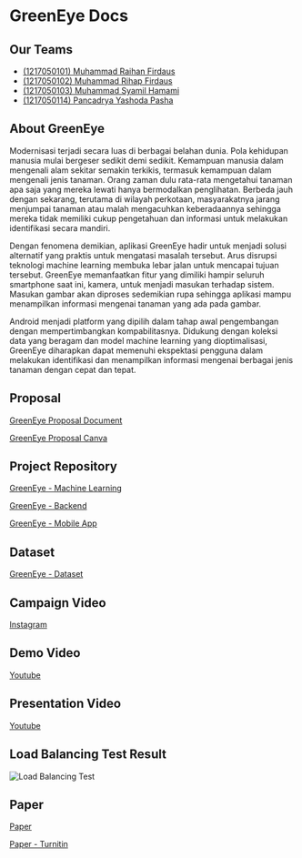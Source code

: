 # GreenEye Docs

## Our Teams

- [(1217050101) Muhammad Raihan Firdaus]()
- [(1217050102) Muhammad Rihap Firdaus]()
- [(1217050103) Muhammad Syamil Hamami]()
- [(1217050114) Pancadrya Yashoda Pasha]()

## About GreenEye

Modernisasi terjadi secara luas di berbagai belahan dunia. Pola kehidupan manusia mulai bergeser sedikit demi sedikit. Kemampuan manusia dalam mengenali alam sekitar semakin terkikis, termasuk kemampuan dalam mengenali jenis tanaman. Orang zaman dulu rata-rata mengetahui tanaman apa saja yang mereka lewati hanya bermodalkan penglihatan. Berbeda jauh dengan sekarang, terutama di wilayah perkotaan, masyarakatnya jarang menjumpai tanaman atau malah mengacuhkan keberadaannya sehingga mereka tidak memiliki cukup pengetahuan dan informasi untuk melakukan identifikasi secara mandiri.

Dengan fenomena demikian, aplikasi GreenEye hadir untuk menjadi solusi alternatif yang praktis untuk mengatasi masalah tersebut. Arus disrupsi teknologi machine learning membuka lebar jalan untuk mencapai tujuan tersebut. GreenEye memanfaatkan fitur yang dimiliki hampir seluruh smartphone saat ini, kamera, untuk menjadi masukan terhadap sistem. Masukan gambar akan diproses sedemikian rupa sehingga aplikasi mampu menampilkan informasi mengenai tanaman yang ada pada gambar.

Android menjadi platform yang dipilih dalam tahap awal pengembangan dengan mempertimbangkan kompabilitasnya. Didukung dengan koleksi data yang beragam dan model machine learning yang dioptimalisasi, GreenEye diharapkan dapat memenuhi ekspektasi pengguna dalam melakukan identifikasi dan menampilkan informasi mengenai berbagai jenis tanaman dengan cepat dan tepat.

## Proposal

[GreenEye Proposal Document](/proposal.pdf)

[GreenEye Proposal Canva](https://www.canva.com/design/DAGELgkmIsA/dSwF99Y6Rcj8poWU4lbJIQ/view?utm_content=DAGELgkmIsA&utm_campaign=designshare&utm_medium=link&utm_source=editor)

## Project Repository

[GreenEye - Machine Learning](https://github.com/shaammiru/greeneye-ml)

[GreenEye - Backend](https://github.com/shaammiru/greeneye-api)

[GreenEye - Mobile App](https://github.com/rihapfirdaus/GreenEye)

## Dataset

[GreenEye - Dataset](https://drive.google.com/drive/folders/1aYoXa_-_z-1TBHtKmccJmQiMOE64wvng?usp=sharing)

## Campaign Video

[Instagram](https://www.instagram.com/p/C63mQgVJMbU/)

## Demo Video

[Youtube](https://youtu.be/uGWJfT14YPE?si=Y1xwMeiV2M_go-lG)

## Presentation Video

[Youtube](https://youtu.be/w0dX0jLX_Pg?si=g_x902XOgr5L9Qmk)

## Load Balancing Test Result

![Load Balancing Test](/load-balancing.gif)

## Paper

[Paper](/paper.pdf)

[Paper - Turnitin](/paper-turnitin.pdf)
